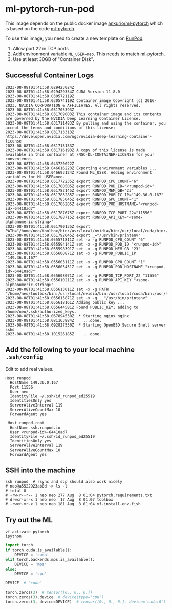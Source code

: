 # ml-pytorch-run-pod

This image depends on the public docker image
[ankurio/ml-pytorch](https://hub.docker.com/repository/docker/ankurio/ml-pytorch/general)
which is based on the code [ml-pytorch](https://github.com/ankur-gupta/ml-pytorch).

To use this image, you need to create a new template on [RunPod](https://www.runpod.io):
  1. Allow port 22 in TCP ports
  2. Add environment variable `ML_USER=neo`. This needs to match [ml-pytorch](https://github.com/ankur-gupta/ml-pytorch).
  3. Use at least 30GB of "Container Disk".

## Successful Container Logs
```
2023-08-08T01:41:58.029423024Z
2023-08-08T01:41:58.029429334Z CUDA Version 11.8.0
2023-08-08T01:41:58.030572119Z
2023-08-08T01:41:58.030574119Z Container image Copyright (c) 2016-2023, NVIDIA CORPORATION & AFFILIATES. All rights reserved.
2023-08-08T01:41:58.031705393Z
2023-08-08T01:41:58.031709003Z This container image and its contents are governed by the NVIDIA Deep Learning Container License.
2023-08-08T01:41:58.031711483Z By pulling and using the container, you accept the terms and conditions of this license:
2023-08-08T01:41:58.031713313Z https://developer.nvidia.com/ngc/nvidia-deep-learning-container-license
2023-08-08T01:41:58.031715133Z
2023-08-08T01:41:58.031716193Z A copy of this license is made available in this container at /NGC-DL-CONTAINER-LICENSE for your convenience.
2023-08-08T01:41:58.043720022Z
2023-08-08T01:41:58.046616223Z Exporting environment variables ...
2023-08-08T01:41:58.046693124Z Found ML_USER. Adding environment variables for ML_USER=neo.
2023-08-08T01:41:58.051772235Z export RUNPOD_CPU_COUNT="6"
2023-08-08T01:41:58.051780505Z export RUNPOD_POD_ID="<runpod-id>"
2023-08-08T01:41:58.051782145Z export RUNPOD_MEM_GB="23"
2023-08-08T01:41:58.051783285Z export RUNPOD_PUBLIC_IP="149.36.0.167"
2023-08-08T01:41:58.051785045Z export RUNPOD_GPU_COUNT="1"
2023-08-08T01:41:58.051786205Z export RUNPOD_POD_HOSTNAME="<runpod-id>-64410ad7"
2023-08-08T01:41:58.051787675Z export RUNPOD_TCP_PORT_22="11556"
2023-08-08T01:41:58.051788715Z export RUNPOD_API_KEY="<some-alphanumeric-string>"
2023-08-08T01:41:58.051790135Z export PATH="/home/neo/toolbox/bin:/usr/local/nvidia/bin:/usr/local/cuda/bin:/usr/local/sbin:/usr/local/bin:/usr/sbin:/usr/bin:/sbin:/bin:/home/neo/.local/bin"
2023-08-08T01:41:58.051792045Z export _="/usr/bin/printenv"
2023-08-08T01:41:58.055571811Z set -x -g RUNPOD_CPU_COUNT "6"
2023-08-08T01:41:58.055594141Z set -x -g RUNPOD_POD_ID "<runpod-id>"
2023-08-08T01:41:58.055598391Z set -x -g RUNPOD_MEM_GB "23"
2023-08-08T01:41:58.055600871Z set -x -g RUNPOD_PUBLIC_IP "149.36.0.167"
2023-08-08T01:41:58.055603111Z set -x -g RUNPOD_GPU_COUNT "1"
2023-08-08T01:41:58.055605451Z set -x -g RUNPOD_POD_HOSTNAME "<runpod-id>-64410ad7"
2023-08-08T01:41:58.055608071Z set -x -g RUNPOD_TCP_PORT_22 "11556"
2023-08-08T01:41:58.055610211Z set -x -g RUNPOD_API_KEY "<some-alphanumeric-string>"
2023-08-08T01:41:58.055613011Z set -x -g PATH "/home/neo/toolbox/bin:/usr/local/nvidia/bin:/usr/local/cuda/bin:/usr/local/sbin:/usr/local/bin:/usr/sbin:/usr/bin:/sbin:/bin:/home/neo/.local/bin"
2023-08-08T01:41:58.055615871Z set -x -g _ "/usr/bin/printenv"
2023-08-08T01:41:58.055618161Z Adding public key ...
2023-08-08T01:41:58.055644581Z Found PUBLIC_KEY; adding to /home/neo/.ssh/authorized_keys.
2023-08-08T01:41:58.067894530Z  * Starting nginx nginx
2023-08-08T01:41:58.081163884Z    ...done.
2023-08-08T01:41:58.092827530Z  * Starting OpenBSD Secure Shell server sshd
2023-08-08T01:41:58.101526185Z    ...done.
```

## Add the following to your local machine `.ssh/config`
Edit to add real values.
```
Host runpod
  HostName 149.36.0.167
  Port 11556
  User neo
  IdentityFile ~/.ssh/id_runpod_ed25519
  IdentitiesOnly yes
  ServerAliveInterval 119
  ServerAliveCountMax 10
  ForwardAgent yes

 Host runpod-root
  HostName ssh.runpod.io
  User <runpod-id>-64410ad7
  IdentityFile ~/.ssh/id_runpod_ed25519
  IdentitiesOnly yes
  ServerAliveInterval 119
  ServerAliveCountMax 10
  ForwardAgent yes
```

## SSH into the machine
```shell
ssh runpod  # rsync and scp should also work nicely
# neo@a5522923ab0d ~> ls -l
# total 8
# -rw-r--r-- 1 neo neo 277 Aug  8 01:04 pytorch.requirements.txt
# drwxr-xr-x 1 neo neo  17 Aug  8 01:07 toolbox
# -rwxr-xr-x 1 neo neo 181 Aug  8 01:04 vf-install-env.fish
```

## Try out the ML
```shell
vf activate pytorch
ipython
```
```python
import torch
if torch.cuda.is_available():
    DEVICE = 'cuda'
elif torch.backends.mps.is_available():
    DEVICE = 'mps'
else:
    DEVICE = 'cpu'

DEVICE  # 'cuda'

torch.zeros(3)  # tensor([0., 0., 0.])
torch.zeros(3).device  # device(type='cpu')
torch.zeros(3, device=DEVICE)  # tensor([0., 0., 0.], device='cuda:0')
```
